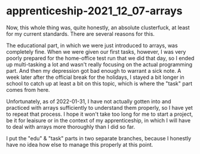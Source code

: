 # apprenticeship-2021_12_07-arrays
Now, this whole thing was, quite honestly, an absolute clusterfuck, at least for my current standards. There are several reasons for this.

The educational part, in which we were just introduced to arrays, was completely fine. When we were given our first tasks, however, I was very poorly prepared for the home-office test run that we did that day, so I ended up multi-tasking a lot and wasn't really focusing on the actual programming part. And then my depression got bad enough to warrant a sick note. A week later after the official break for the holidays, I stayed a bit longer in school to catch up at least a bit on this topic, which is where the "task" part comes from here.

Unfortunately, as of 2022-01-31, I have not actually gotten into and practiced with arrays sufficiently to understand them properly, so I have yet to repeat that process. I hope it won't take too long for me to start a project, be it for leaisure or in the context of my apprenticeship, in which I will have to deal with arrays more thoroughly than I did so far.

I put the "edu" & "task" parts in two separate branches, because I honestly have no idea how else to manage this properly at this point.
